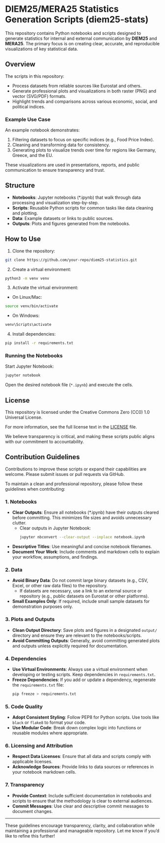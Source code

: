 # DIEM25/MERA25 Statistics Generation Scripts (diem25-stats)

This repository contains Python notebooks and scripts designed to generate statistics for internal and external communication by **DIEM25** and **MERA25**. The primary focus is on creating clear, accurate, and reproducible visualizations of key statistical data.

## Overview

The scripts in this repository:

- Process datasets from reliable sources like Eurostat and others.
- Generate professional plots and visualizations in both raster (PNG) and vector (SVG/PDF) formats.
- Highlight trends and comparisons across various economic, social, and political indices.

### Example Use Case

An example notebook demonstrates:

1. Filtering datasets to focus on specific indices (e.g., Food Price Index).
2. Cleaning and transforming data for consistency.
3. Generating plots to visualize trends over time for regions like Germany, Greece, and the EU.

These visualizations are used in presentations, reports, and public communication to ensure transparency and trust.

## Structure

- **Notebooks**: Jupyter notebooks (\*.ipynb) that walk through data processing and visualization step-by-step.
- **Scripts**: Reusable Python scripts for common tasks like data cleaning and plotting.
- **Data**: Example datasets or links to public sources.
- **Outputs**: Plots and figures generated from the notebooks.

## How to Use

1. Clone the repository:

```bash
git clone https://github.com/your-repo/diem25-statistics.git
```

2. Create a virtual environment:

```bash
python3 -m venv venv
```

3. Activate the virtual environment:

- On Linux/Mac:

```bash
source venv/bin/activate
```

- On Windows:

```bash
venv\Scripts\activate
```

4. Install dependencies:

```bash
pip install -r requirements.txt
```

### Running the Notebooks

Start Jupyter Notebook:

```bash
jupyter notebook
```

Open the desired notebook file (`*.ipynb`) and execute the cells.

## License

This repository is licensed under the Creative Commons Zero (CC0) 1.0 Universal License.

For more information, see the full license text in the [LICENSE](LICENSE) file.

We believe transparency is critical, and making these scripts public aligns with our commitment to accountability.

## Contribution Guidelines

Contributions to improve these scripts or expand their capabilities are welcome. Please submit issues or pull requests via GitHub.

To maintain a clean and professional repository, please follow these guidelines when contributing:

### 1. **Notebooks**

- **Clear Outputs**: Ensure all notebooks (*.ipynb) have their outputs cleared before committing. This minimizes file sizes and avoids unnecessary clutter.
  - Clear outputs in Jupyter Notebook:
    ```bash
    jupyter nbconvert --clear-output --inplace notebook.ipynb
    ```
- **Descriptive Titles**: Use meaningful and concise notebook filenames.
- **Document Your Work**: Include comments and markdown cells to explain your workflow, assumptions, and findings.

### 2. **Data**

- **Avoid Binary Data**: Do not commit large binary datasets (e.g., CSV, Excel, or other raw data files) to the repository.
  - If datasets are necessary, use a link to an external source or repository (e.g., public datasets on Eurostat or other platforms).
- **Small Examples Only**: If required, include small sample datasets for demonstration purposes only.

### 3. **Plots and Outputs**

- **Clean Output Directory**: Save plots and figures in a designated `output/` directory and ensure they are relevant to the notebooks/scripts.
- **Avoid Committing Outputs**: Generally, avoid committing generated plots and outputs unless explicitly required for documentation.

### 4. **Dependencies**

- **Use Virtual Environments**: Always use a virtual environment when developing or testing scripts. Keep dependencies in `requirements.txt`.
- **Freeze Dependencies**: If you add or update a dependency, regenerate the `requirements.txt` file:
  ```bash
  pip freeze > requirements.txt
  ```

### 5. **Code Quality**

- **Adopt Consistent Styling**: Follow PEP8 for Python scripts. Use tools like `black` or `flake8` to format your code.
- **Use Modular Code**: Break down complex logic into functions or reusable modules where appropriate.

### 6. **Licensing and Attribution**

- **Respect Data Licenses**: Ensure that all data and scripts comply with applicable licenses.
- **Acknowledge Sources**: Provide links to data sources or references in your notebook markdown cells.

### 7. **Transparency**

- **Provide Context**: Include sufficient documentation in notebooks and scripts to ensure that the methodology is clear to external audiences.
- **Commit Messages**: Use clear and descriptive commit messages to document changes.

---

These guidelines encourage transparency, clarity, and collaboration while maintaining a professional and manageable repository. Let me know if you’d like to refine this further!
